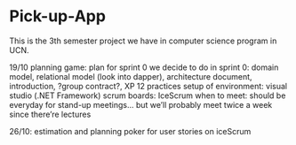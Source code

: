 # Pick-up-App
This is the 3th semester project we have in computer science program in UCN.


19/10
planning game: plan for sprint 0
we decide to do in sprint 0: domain model, relational model (look into dapper), architecture document, introduction, ?group contract?, XP 12 practices
setup of environment: visual studio (.NET Framework)
scrum boards: IceScrum 
when to meet: should be everyday for stand-up meetings... but we’ll probably meet twice a week since there’re lectures 

26/10: estimation and planning poker for user stories on iceScrum

